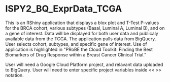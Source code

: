 # ISPY2_BQ_ExprData_TCGA

This is an RShiny application that displays a blox plot and T-Test P-values for the BRCA cohort, various subtypes (Basal, Luminal A, Luminal B), and on a gene of interest.  Data will be displayed for both user data and publicaly available data from the TCGA. The application pulls data from BigQuery.  User selects cohort, subtypes, and specific gene of interest. Use of application is highlighted in "PRoBE the Cloud Toolkit: Finding the Best Biomarkers of Drug Response within a Breast Cancer Clinical Trial."

User will need a Google Cloud Platform project, and relavant data uploaded to BigQuery.  User will need to enter specific project variables inside << >> notation.  
